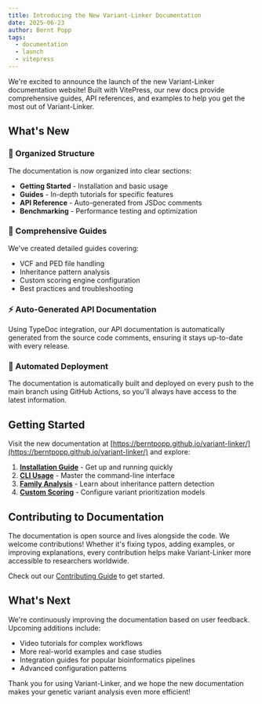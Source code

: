 ```yaml
---
title: Introducing the New Variant-Linker Documentation
date: 2025-06-23
author: Bernt Popp
tags:
  - documentation
  - launch
  - vitepress
---
```


We're excited to announce the launch of the new Variant-Linker documentation website! Built with VitePress, our new docs provide comprehensive guides, API references, and examples to help you get the most out of Variant-Linker.

<!-- more -->

## What's New

### 🎯 Organized Structure
The documentation is now organized into clear sections:
- **Getting Started** - Installation and basic usage
- **Guides** - In-depth tutorials for specific features
- **API Reference** - Auto-generated from JSDoc comments
- **Benchmarking** - Performance testing and optimization

### 📖 Comprehensive Guides
We've created detailed guides covering:
- VCF and PED file handling
- Inheritance pattern analysis
- Custom scoring engine configuration
- Best practices and troubleshooting

### ⚡ Auto-Generated API Documentation
Using TypeDoc integration, our API documentation is automatically generated from the source code comments, ensuring it stays up-to-date with every release.

### 🔄 Automated Deployment
The documentation is automatically built and deployed on every push to the main branch using GitHub Actions, so you'll always have access to the latest information.

## Getting Started

Visit the new documentation at [https://berntpopp.github.io/variant-linker/](https://berntpopp.github.io/variant-linker/) and explore:

1. **[Installation Guide](/getting-started/installation)** - Get up and running quickly
2. **[CLI Usage](/getting-started/cli-usage)** - Master the command-line interface
3. **[Family Analysis](/guides/inheritance-analysis)** - Learn about inheritance pattern detection
4. **[Custom Scoring](/guides/scoring-engine)** - Configure variant prioritization models

## Contributing to Documentation

The documentation is open source and lives alongside the code. We welcome contributions! Whether it's fixing typos, adding examples, or improving explanations, every contribution helps make Variant-Linker more accessible to researchers worldwide.

Check out our [Contributing Guide](/contributing) to get started.

## What's Next

We're continuously improving the documentation based on user feedback. Upcoming additions include:
- Video tutorials for complex workflows
- More real-world examples and case studies
- Integration guides for popular bioinformatics pipelines
- Advanced configuration patterns

Thank you for using Variant-Linker, and we hope the new documentation makes your genetic variant analysis even more efficient!